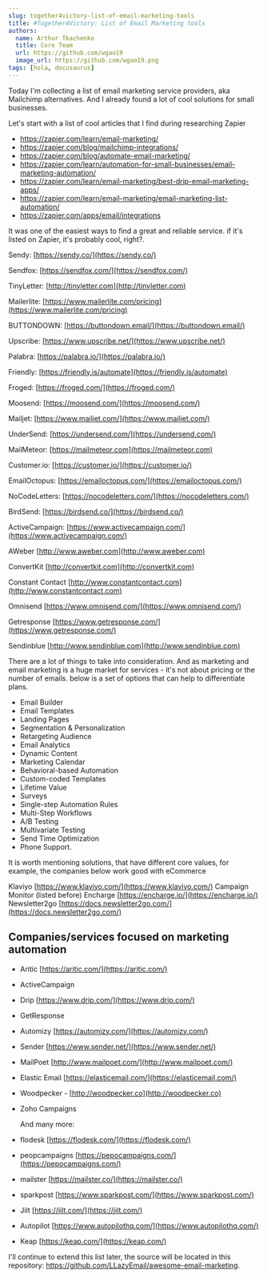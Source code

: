 ```yaml
---
slug: together4victory-list-of-email-marketing-tools
title: #Together4Victory: List of Email Marketing tools
authors:
  name: Arthur Tkachenko
  title: Core Team
  url: https://github.com/wgao19
  image_url: https://github.com/wgao19.png
tags: [hola, docusaurus]
---
```



Today I'm collecting a list of email marketing service providers, aka Mailchimp alternatives. And I already found a lot of cool solutions for small businesses.

Let's start with a list of cool articles that I find during researching Zapier

- https://zapier.com/learn/email-marketing/
- https://zapier.com/blog/mailchimp-integrations/
- https://zapier.com/blog/automate-email-marketing/
- https://zapier.com/learn/automation-for-small-businesses/email-marketing-automation/
- https://zapier.com/learn/email-marketing/best-drip-email-marketing-apps/
- https://zapier.com/learn/email-marketing/email-marketing-list-automation/
- https://zapier.com/apps/email/integrations

It was one of the easiest ways to find a great and reliable service. if it's listed on Zapier, it's probably cool, right?.

  Sendy:
[https://sendy.co/](https://sendy.co/)

  Sendfox:
[https://sendfox.com/](https://sendfox.com/)

  TinyLetter:
[http://tinyletter.com](http://tinyletter.com)

  Mailerlite:
[https://www.mailerlite.com/pricing](https://www.mailerlite.com/pricing)

  BUTTONDOWN:
[https://buttondown.email/](https://buttondown.email/)

  Upscribe:
[https://www.upscribe.net/](https://www.upscribe.net/)

  Palabra:
[https://palabra.io/](https://palabra.io/)

  Friendly:
[https://friendly.is/automate](https://friendly.is/automate)

  Froged:
[https://froged.com/](https://froged.com/)

  Moosend:
[https://moosend.com/](https://moosend.com/)

  Mailjet:
[https://www.mailjet.com/](https://www.mailjet.com/)

  UnderSend:
[https://undersend.com/](https://undersend.com/)

  MailMeteor:
[https://mailmeteor.com](https://mailmeteor.com)

  Customer.io:
[https://customer.io/](https://customer.io/)

  EmailOctopus:
[https://emailoctopus.com/](https://emailoctopus.com/)

  NoCodeLetters:
[https://nocodeletters.com/](https://nocodeletters.com/)

  BirdSend:
[https://birdsend.co/](https://birdsend.co/)

  ActiveCampaign:
[https://www.activecampaign.com/](https://www.activecampaign.com/)

  AWeber [http://www.aweber.com](http://www.aweber.com)

  ConvertKit [http://convertkit.com](http://convertkit.com)

  Constant Contact [http://www.constantcontact.com](http://www.constantcontact.com)

  Omnisend [https://www.omnisend.com/](https://www.omnisend.com/)

  Getresponse [https://www.getresponse.com/](https://www.getresponse.com/)

  Sendinblue [http://www.sendinblue.com](http://www.sendinblue.com)

There are a lot of things to take into consideration. 
And as marketing and email marketing is a huge market for services - it's not about pricing or the number of emails. below is a set of options that can help to differentiate plans.

- Email Builder
- Email Templates
- Landing Pages
- Segmentation & Personalization
- Retargeting Audience
- Email Analytics
- Dynamic Content
- Marketing Calendar
- Behavioral-based Automation
- Custom-coded Templates
- Lifetime Value
- Surveys
- Single-step Automation Rules
- Multi-Step Workflows
- A/B Testing
- Multivariate Testing
- Send Time Optimization
- Phone Support.

It is worth mentioning solutions, that have different core values, for example, the companies below work good with eCommerce

Klaviyo [https://www.klaviyo.com/](https://www.klaviyo.com/)
Campaign Monitor (listed before)
Encharge [https://encharge.io/](https://encharge.io/)
Newsletter2go [https://docs.newsletter2go.com/](https://docs.newsletter2go.com/)

## Companies/services focused on marketing automation
- Aritic [https://aritic.com/](https://aritic.com/)
- ActiveCampaign
- Drip [https://www.drip.com/](https://www.drip.com/)
- GetResponse
- Automizy [https://automizy.com/](https://automizy.com/)
- Sender [https://www.sender.net/](https://www.sender.net/)
- MailPoet [http://www.mailpoet.com/](http://www.mailpoet.com/)
- Elastic Email [https://elasticemail.com/](https://elasticemail.com/)
- Woodpecker - [http://woodpecker.co](http://woodpecker.co)
- Zoho Campaigns

  And many more:

- flodesk [https://flodesk.com/](https://flodesk.com/)
- peopcampaigns [https://pepocampaigns.com/](https://pepocampaigns.com/)
- mailster [https://mailster.co/](https://mailster.co/)
- sparkpost [https://www.sparkpost.com/](https://www.sparkpost.com/)
- Jilt [https://jilt.com/](https://jilt.com/)
- Autopilot [https://www.autopilothq.com/](https://www.autopilothq.com/)
- Keap [https://keap.com/](https://keap.com/)

I'll continue to extend this list later, the source will be located in this repository: https://github.com/LLazyEmail/awesome-email-marketing.
